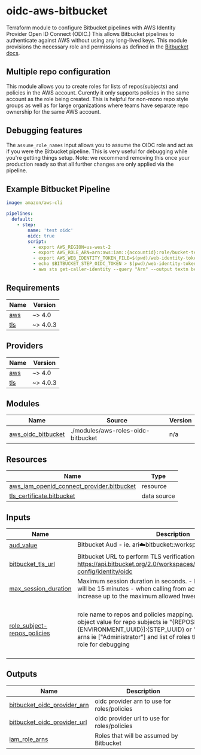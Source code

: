 # oidc-aws-bitbucket
Terraform module to configure Bitbucket pipelines with AWS Identity Provider Open ID Connect (ODIC.)
This allows Bitbucket pipelines to authenticate against AWS without using any long-lived keys.
This module provisions the necessary role and permissions as defined in the
[Bitbucket docs](https://support.atlassian.com/bitbucket-cloud/docs/deploy-on-aws-using-bitbucket-pipelines-openid-connect/).

## Multiple repo configuration
This module allows you to create roles for lists of repos(subjects) and policies in the AWS account.
Curently it only supports policies in the same account as the role being created.
This is helpful for non-mono repo style groups as well as for large organizations where teams have separate repo ownership for the same AWS account.

## Debugging features
The `assume_role_names` input allows you to assume the OIDC role and act as if you were the Bitbucket pipeline.
This is very useful for debugging while you're getting things setup.
Note: we recommend removing this once your production ready so that all further changes are only applied via the pipeline.

## Example Bitbucket Pipeline
```yaml
image: amazon/aws-cli

pipelines:
  default:
    - step:
        name: 'test oidc'
        oidc: true
        script:
          - export AWS_REGION=us-west-2
          - export AWS_ROLE_ARN=arn:aws:iam::{accountid}:role/bucket-test
          - export AWS_WEB_IDENTITY_TOKEN_FILE=$(pwd)/web-identity-token
          - echo $BITBUCKET_STEP_OIDC_TOKEN > $(pwd)/web-identity-token
          - aws sts get-caller-identity --query "Arn" --output textn be up to the max set in the terraform module, defaults to 15 min
```

<!-- BEGIN_TF_DOCS -->
## Requirements

| Name | Version |
|------|---------|
| <a name="requirement_aws"></a> [aws](#requirement\_aws) | ~> 4.0 |
| <a name="requirement_tls"></a> [tls](#requirement\_tls) | ~> 4.0.3 |

## Providers

| Name | Version |
|------|---------|
| <a name="provider_aws"></a> [aws](#provider\_aws) | ~> 4.0 |
| <a name="provider_tls"></a> [tls](#provider\_tls) | ~> 4.0.3 |

## Modules

| Name | Source | Version |
|------|--------|---------|
| <a name="module_aws_oidc_bitbucket"></a> [aws\_oidc\_bitbucket](#module\_aws\_oidc\_bitbucket) | ./modules/aws-roles-oidc-bitbucket | n/a |

## Resources

| Name | Type |
|------|------|
| [aws_iam_openid_connect_provider.bitbucket](https://registry.terraform.io/providers/hashicorp/aws/latest/docs/resources/iam_openid_connect_provider) | resource |
| [tls_certificate.bitbucket](https://registry.terraform.io/providers/hashicorp/tls/latest/docs/data-sources/certificate) | data source |

## Inputs

| Name | Description | Type | Default | Required |
|------|-------------|------|---------|:--------:|
| <a name="input_aud_value"></a> [aud\_value](#input\_aud\_value) | Bitbucket Aud - ie. ari:cloud:bitbucket::workspace/{Workspace ID} | `string` | n/a | yes |
| <a name="input_bitbucket_tls_url"></a> [bitbucket\_tls\_url](#input\_bitbucket\_tls\_url) | Bitbucket URL to perform TLS verification against. - https://api.bitbucket.org/2.0/workspaces/{WORKSPACE}/pipelines-config/identity/oidc | `string` | n/a | yes |
| <a name="input_max_session_duration"></a> [max\_session\_duration](#input\_max\_session\_duration) | Maximum session duration in seconds. - by default assume role will be 15 minutes - when calling from actions you'll need to increase up to the maximum allowed hwere | `number` | `3600` | no |
| <a name="input_role_subject-repos_policies"></a> [role\_subject-repos\_policies](#input\_role\_subject-repos\_policies) | role name to repos and policies mapping. role name as the key and object value for repo subjects ie "{REPOSITORY\_UUID}[:{ENVIRONMENT\_UUID}]:{STEP\_UUID} or " as well as a list of policy arns ie ["Administrator"] and list of roles that can assume the new role for debugging | <pre>map(object({<br>    role_path         = optional(string)<br>    subject_repos     = list(string)<br>    policy_arns       = list(string)<br>    assume_role_names = optional(list(string))<br>  }))</pre> | n/a | yes |

## Outputs

| Name | Description |
|------|-------------|
| <a name="output_bitbucket_oidc_provider_arn"></a> [bitbucket\_oidc\_provider\_arn](#output\_bitbucket\_oidc\_provider\_arn) | oidc provider arn to use for roles/policies |
| <a name="output_bitbucket_oidc_provider_url"></a> [bitbucket\_oidc\_provider\_url](#output\_bitbucket\_oidc\_provider\_url) | oidc provider url to use for roles/policies |
| <a name="output_iam_role_arns"></a> [iam\_role\_arns](#output\_iam\_role\_arns) | Roles that will be assumed by Bitbucket |
<!-- END_TF_DOCS -->
